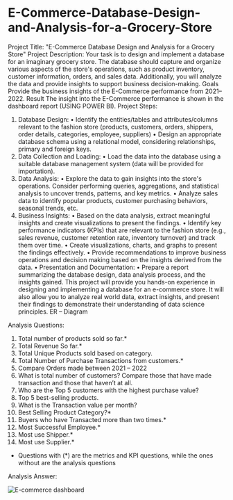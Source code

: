 # E-Commerce-Database-Design-and-Analysis-for-a-Grocery-Store

Project Title: "E-Commerce Database Design and Analysis for a Grocery Store"
Project Description:
Your task is to design and implement a database for an imaginary grocery store. The database should capture and organize various aspects of the store's operations, such as product inventory, customer information, orders, and sales data. Additionally, you will analyze the data and provide insights to support business decision-making.
Goals
Provide the business insights of the E-Commerce performance from 2021–2022.
Result
The insight into the E-Commerce performance is shown in the dashboard report (USING POWER BI).
Project Steps:
1. Database Design:
• Identify the entities/tables and attributes/columns relevant to the fashion store (products, customers, orders, shippers, order details, categories, employee, suppliers)
• Design an appropriate database schema using a relational model, considering
relationships, primary and foreign keys.
2. Data Collection and Loading:
• Load the data into the database using a suitable database management system
(data will be provided for importation).
3. Data Analysis:
• Explore the data to gain insights into the store's operations. Consider
performing queries, aggregations, and statistical analysis to uncover trends,
patterns, and key metrics.
• Analyze sales data to identify popular products, customer purchasing
behaviors, seasonal trends, etc.
4. Business Insights:
• Based on the data analysis, extract meaningful insights and create
visualizations to present the findings.
• Identify key performance indicators (KPIs) that are relevant to the fashion
store (e.g., sales revenue, customer retention rate, inventory turnover) and
track them over time.
• Create visualizations, charts, and graphs to present the findings effectively.
• Provide recommendations to improve business operations and decision making based on the insights derived from the data.
• Presentation and Documentation:
• Prepare a report summarizing the database design, data analysis process, and
the insights gained.
This project will provide you hands-on experience in designing and implementing a database for an e-commerce store. It will also allow you to analyze real world data, extract insights, and present their findings to demonstrate their understanding of data science principles.
ER – Diagram

Analysis Questions:
1. Total number of products sold so far.*
2. Total Revenue So far.*
3. Total Unique Products sold based on category.
4. Total Number of Purchase Transactions from customers.*
5. Compare Orders made between 2021 – 2022
6. What is total number of customers? Compare those that have made transaction and
those that haven’t at all.
7. Who are the Top 5 customers with the highest purchase value?
8. Top 5 best-selling products.
9. What is the Transaction value per month?
10. Best Selling Product Category?*
11. Buyers who have Transacted more than two times.*
12. Most Successful Employee.*
13. Most use Shipper.*
14. Most use Supplier.*
- Questions with (*) are the metrics and KPI questions, while the ones without are the analysis questions



Analysis Answer:

![E-commerce dashboard](https://github.com/OnealCodes/E-Commerce-Database-Design-and-Analysis-for-a-Grocery-Store/assets/158052840/e760ed80-1158-471b-ad51-92497aa6bbc0)

